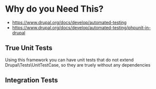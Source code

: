 <!--
id: why
tags: ''
-->

# Why do you Need This?

* https://www.drupal.org/docs/develop/automated-testing
* https://www.drupal.org/docs/develop/automated-testing/phpunit-in-drupal

## True Unit Tests

Using this framework you can have unit tests that do not extend Drupal\Tests\UnitTestCase, so they are truely without any dependencies

## Integration Tests


